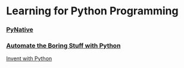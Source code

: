 # Learning for Python Programming

### [PyNative](https://pynative.com/)

### [Automate the Boring Stuff with Python](https://automatetheboringstuff.com/)

[Invent with Python](https://inventwithpython.com/)
